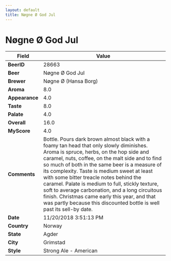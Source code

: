 ```yaml
---
layout: default
title: Nøgne Ø God Jul
---
```


# Nøgne Ø God Jul

| Field         | Value     |
|---------------|-----------|
| **BeerID** | 28663 |
| **Beer** | Nøgne Ø God Jul |
| **Brewer** | Nøgne Ø (Hansa Borg) |
| **Aroma** | 8.0 |
| **Appearance** | 4.0 |
| **Taste** | 8.0 |
| **Palate** | 4.0 |
| **Overall** | 16.0 |
| **MyScore** | 4.0 |
| **Comments** | Bottle. Pours dark brown almost black with a foamy tan head that only slowly diminishes. Aroma is spruce, herbs, on the hop side and caramel, nuts, coffee, on the malt side and to find so much of both in the same beer is a measure of its complexity. Taste is medium sweet at least with some bitter treacle notes behind the caramel. Palate is medium to full, stickly texture, soft to average carbonation, and a long circuitous finish. Christmas came early this year, and that was partly because this discounted bottle is well past its sell-by date.  |
| **Date** | 11/20/2018 3:51:13 PM |
| **Country** | Norway |
| **State** | Agder |
| **City** | Grimstad |
| **Style** | Strong Ale - American |
